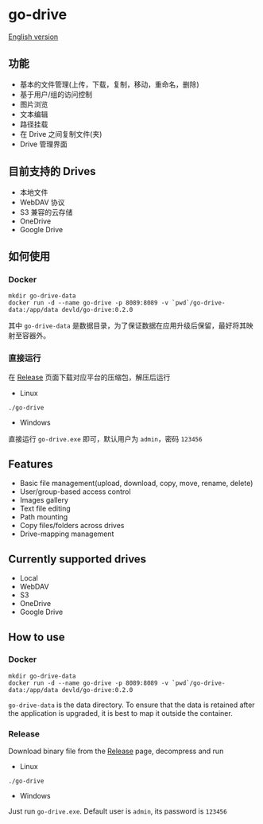 # go-drive

[English version](#features)

## 功能

- 基本的文件管理(上传，下载，复制，移动，重命名，删除)
- 基于用户/组的访问控制
- 图片浏览
- 文本编辑
- 路径挂载
- 在 Drive 之间复制文件(夹)
- Drive 管理界面

## 目前支持的 Drives

- 本地文件
- WebDAV 协议
- S3 兼容的云存储
- OneDrive
- Google Drive

## 如何使用

### Docker

```shell
mkdir go-drive-data
docker run -d --name go-drive -p 8089:8089 -v `pwd`/go-drive-data:/app/data devld/go-drive:0.2.0
```

其中 `go-drive-data` 是数据目录，为了保证数据在应用升级后保留，最好将其映射至容器外。

### 直接运行

在 [Release](https://github.com/devld/go-drive/releases) 页面下载对应平台的压缩包，解压后运行

- Linux

```shell
./go-drive
```
- Windows

直接运行 `go-drive.exe` 即可，默认用户为 `admin`，密码 `123456`

## Features

- Basic file management(upload, download, copy, move, rename, delete)
- User/group-based access control
- Images gallery
- Text file editing
- Path mounting
- Copy files/folders across drives
- Drive-mapping management

## Currently supported drives

- Local
- WebDAV
- S3
- OneDrive
- Google Drive

## How to use

### Docker

```shell
mkdir go-drive-data
docker run -d --name go-drive -p 8089:8089 -v `pwd`/go-drive-data:/app/data devld/go-drive:0.2.0
```

`go-drive-data` is the data directory. To ensure that the data is retained after the application is upgraded, it is best to map it outside the container.

### Release

Download binary file from the [Release](https://github.com/devld/go-drive/releases) page, decompress and run

- Linux

```shell
./go-drive
```
- Windows

Just run `go-drive.exe`. Default user is `admin`, its password is `123456`

